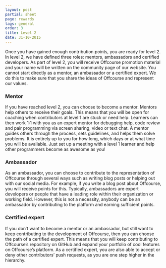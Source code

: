 ```yaml
---
layout: post
partial: sheet
page: rewards
tags: general
order: 3
title: Level 2
date: 31-10-2015
---
```

Once you have gained enough contribution points, you are ready for level 2. In level 2, we have defined three roles: mentors, ambassadors and certified developers. As  part of level 2, you will receive Offcourse promotion material and your name will be written on the community page of our website. You cannot start directly as a mentor, an ambassador or a certified expert. We do this to make sure that you share the ideas of Offcourse and represent our values.

### Mentor

If you have reached level 2, you can choose to become a mentor. Mentors help others to receive their goals. This means that you will be open for coaching when contributors at level 1 are stuck or need help. Learners can then work 1:1 with you as an expert mentor for debugging help, code review and pair programming via screen sharing, video or text chat. A mentor guides others through the process, sets guidelines, and helps them solve problems. It is entirely up to you for how long, which days or at what time you will be available. Just set up a meeting with a level 1 learner and help other programmers become as awesome as you!

### Ambassador

As an ambassador, you can choose to contribute to the representation of Offcourse through several ways such as writing blog posts or helping out with our social media. For example, if you write a blog post about Offcourse, you will receive points for this. Typically, ambassadors are expert developers or people that have a leading role within their organization or working field. However, this is not a necessity, anybody can be an ambassador by contributing to the platform and earning sufficient points.

### Certified expert

If you don’t want to become a mentor or an ambassador, but still want to keep contributing to the development of Offcourse, then you can choose the path of a certified expert. This means that you will keep contributing to Offcourse’s repository on GitHub and expand your portfolio of cool features on Offcourse’s platform. As a certified expert, you are also able to accept or deny other contributors’ push requests, as you are one step higher in the hierarchy.